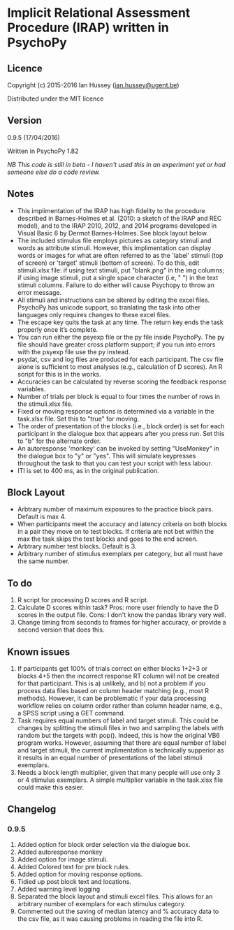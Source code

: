 # Implicit Relational Assessment Procedure (IRAP) written in PsychoPy

## LicenceCopyright (c) 2015-2016 Ian Hussey (ian.hussey@ugent.be)

Distributed under the MIT licence
## Version
0.9.5 (17/04/2016)

Written in PsychoPy 1.82

*NB This code is still in beta - I haven't used this in an experiment yet or had someone else do a code review.*

## Notes
- This implimentation of the IRAP has high fidelity to the procedure described in Barnes-Holmes et al. (2010: a sketch of the IRAP and REC model), and to the IRAP 2010, 2012, and 2014 programs developed in Visual Basic 6 by Dermot Barnes-Holmes. See block layout below. 
- The included stimulus file employs pictures as category stimuli and words as attribute stimuli. However, this implimentation can display words or images for what are often referred to as the 'label' stimuli (top of screen) or 'target' stimuli (bottom of screen). To do this, edit stimuli.xlsx file: if using text stimuli, put "blank.png" in the img columns; if using image stimuli, put a single space character (i.e, " ") in the text stimuli columns. Failure to do either will cause Psychopy to throw an error message.
- All stimuli and instructions can be altered by editing the excel files. PsychoPy has unicode support, so tranlating the task into other languages only requires changes to these excel files.
- The escape key quits the task at any time. The return key ends the task properly once it’s complete.
- You can run either the psyexp file or the py file inside PsychoPy. The py file should have greater cross platform support; if you run into errors with the psyexp file use the py instead.
- psydat, csv and log files are produced for each participant. The csv file alone is sufficient to most analyses (e.g., calculation of D scores). An R script for this is in the works.
- Accuracies can be calculated by reverse scoring the feedback response variables. 
- Number of trials per block is equal to four times the number of rows in the stimuli.xlsx file.  
- Fixed or moving response options is determined via a variable in the task.xlsx file. Set this to "true" for moving.
- The order of presentation of the blocks (i.e., block order) is set for each participant in the dialogue box that appears after you press run. Set this to "b" for the alternate order.
- An autoresponse 'monkey' can be invoked by setting "UseMonkey" in the dialogue box to "y" or "yes". This will simulate keypresses throughout the task to that you can test your script with less labour. 
- ITI is set to 400 ms, as in the original publication.

## Block Layout
- Arbtrary number of maximum exposures to the practice block pairs. Default is max 4. 
- When participants meet the accuracy and latency criteria on both blocks in a pair they move on to test blocks. If criteria are not bet within the max the task skips the test blocks and goes to the end screen.
- Arbtrary number test blocks. Default is 3. 
- Arbitrary number of stimulus exemplars per category, but all must have the same number. 

## To do
1. R script for processing D scores and R script.
2. Calculate D scores within task? Pros: more user friendly to have the D scores in the output file. Cons: I don't know the pandas library very well.
3. Change timing from seconds to frames for higher accuracy, or provide a second version that does this.

## Known issues
1. If participants get 100% of trials correct on either blocks 1+2+3 or blocks 4+5 then the incorrect response RT column will not be created for that participant. This is a) unlikely, and b) not a problem if you process data files based on column header matching (e.g., most R methods). However, it can be problematic if your data processing workflow relies on column order rather than column header name, e.g., a SPSS script using a GET command.
2. Task requires equal numbers of label and target stimuli. This could be changes by splitting the stimuli files in two and sampling the labels with random but the targets with pop(). Indeed, this is how the original VB6 program works. However, assuming that there are equal number of label and target stimuli, the current implimentation is technically supperior as it results in an equal number of presentations of the label stimuli exemplars.
4. Needs a block length multiplier, given that many people will use only 3 or 4 stimulus exemplars. A simple multiplier variable in the task.xlsx file could make this easier.  

## Changelog
### 0.9.5
1. Added option for block order selection via the dialogue box.
2. Added autoresponse monkey
3. Added option for image stimuli.
4. Added Colored text for pre block rules.
5. Added option for moving response options.
6. Tidied up post block text and locations.
7. Added warning level logging
8. Separated the block layout and stimuli excel files. This allows for an arbitrary number of exemplars for each stimulus category.
9. Commented out the saving of median latency and % accuracy data to the csv file, as it was causing problems in reading the file into R.